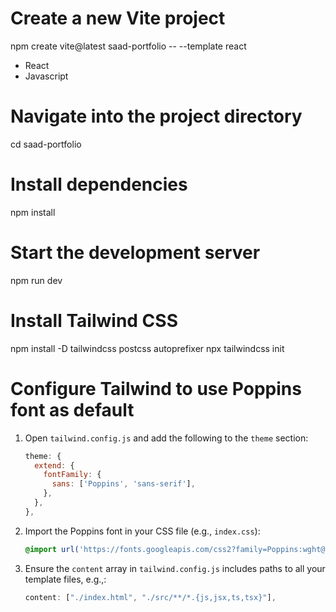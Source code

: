 # Create a new Vite project
npm create vite@latest saad-portfolio -- --template react

- React
- Javascript

# Navigate into the project directory
cd saad-portfolio

# Install dependencies
npm install

# Start the development server
npm run dev

# Install Tailwind CSS
npm install -D tailwindcss postcss autoprefixer
npx tailwindcss init

# Configure Tailwind to use Poppins font as default
1. Open `tailwind.config.js` and add the following to the `theme` section:
   ```javascript
   theme: {
     extend: {
       fontFamily: {
         sans: ['Poppins', 'sans-serif'],
       },
     },
   },
   ```

2. Import the Poppins font in your CSS file (e.g., `index.css`):
   ```css
   @import url('https://fonts.googleapis.com/css2?family=Poppins:wght@400;500;600;700&display=swap');
   ```

3. Ensure the `content` array in `tailwind.config.js` includes paths to all your template files, e.g.,:
   ```javascript
   content: ["./index.html", "./src/**/*.{js,jsx,ts,tsx}"],
   ```